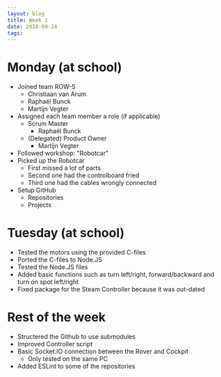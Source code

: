 ```yaml
---
layout: blog
title: Week 1
date: 2018-09-14
tags:
---
```


# Monday (at school)
* Joined team ROW-5
  * Christiaan van Arum
  * Raphaël Bunck
  * Martijn Vegter
* Assigned each team member a role (if applicable)
  * Scrum Master
    * Raphaël Bunck
  * (Delegated) Product Owner
    * Martijn Vegter
* Followed workshop: "Robotcar"
* Picked up the Robotcar
  * First missed a lot of parts
  * Second one had the controlboard fried
  * Third one had the cables wrongly connected
* Setup GitHub
  * Repositories
  * Projects

# Tuesday (at school)
* Tested the motors using the provided C-files
* Ported the C-files to Node.JS
* Tested the Node.JS files
* Added basic functions such as turn left/right, forward/backward and turn on spot left/right
* Fixed package for the Steam Controller because it was out-dated

# Rest of the week
* Structered the Github to use submodules
* Improved Controller script
* Basic Socket.IO connection between the Rover and Cockpit
  * Only tested on the same PC
* Added ESLint to some of the repositories
